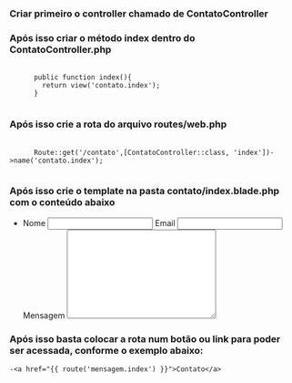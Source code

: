 ### Criar primeiro o controller chamado de ContatoController

### Após isso criar o método index dentro do  ContatoController.php

<pre class="language-php">
  <code class="language-php">
      public function index(){
        return view('contato.index');
      }
  </code>
</pre>

### Após isso crie a rota do arquivo routes/web.php

<pre class="language-php">
  <code class="language-php">
      Route::get('/contato',[ContatoController::class, 'index'])->name('contato.index');
  </code>
</pre>

### Após isso crie o template na pasta contato/index.blade.php com o conteúdo abaixo

- <form action="" method="post">
    <label for="">Nome</label>
    <input type="text" name="nome" id="nome">
    <label for="">Email</label>
    <input type="text" name="email" id="email">
    <label for="">Mensagem</label>
    <textarea name="mensagem" id="" cols="30" rows="10"></textarea>
</form>

### Após isso basta colocar a rota num botão ou link para poder ser acessada, conforme o exemplo abaixo:


    -<a href="{{ route('mensagem.index') }}">Contato</a>







